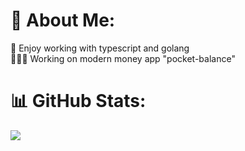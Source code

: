 # 💫 About Me:
💛 Enjoy working with typescript and golang<br>🧑🏼‍💻 Working on modern money app "pocket-balance"

# 📊 GitHub Stats:
![](https://github-readme-stats.vercel.app/api/top-langs/?username=icestormerrr&theme=dark&hide_border=false&include_all_commits=true&count_private=true&layout=compact)


